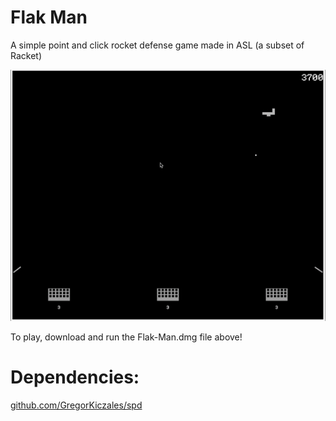 # Flak Man #
A simple point and click rocket defense game made in ASL (a subset of Racket)

![gameplay](https://github.com/cosparks/flak-man/blob/main/docs/Flak-Man-gameplay.gif)

To play, download and run the Flak-Man.dmg file above!

# Dependencies: #
[github.com/GregorKiczales/spd](https://github.com/GregorKiczales/spd)

